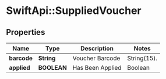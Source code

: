 # SwiftApi::SuppliedVoucher

## Properties
Name | Type | Description | Notes
------------ | ------------- | ------------- | -------------
**barcode** | **String** | Voucher Barcode | String(15). | 
**applied** | **BOOLEAN** | Has Been Applied | Boolean | Pass through value from ProcessItems response to FinaliseSale. | 


